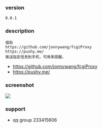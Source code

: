 ### version
```
0.0.1
```

### description
```
借助
https://github.com/jonnywang/fcgiProxy  
https://pushy.me/ 
推送指定信息到手机，可用来提醒。
```
* https://github.com/jonnywang/fcgiProxy
* https://pushy.me/

### screenshot
![](https://github.com/jonnywang/fcgiProxy/blob/master/screenshot/apush_1.png)

### support
 * qq group 233415606
